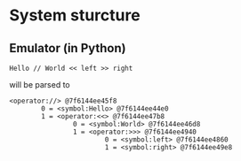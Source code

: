 # System sturcture

## Emulator (in Python)



```
Hello // World << left >> right
```
will be parsed to
```
<operator://> @7f6144ee45f8
        0 = <symbol:Hello> @7f6144ee44e0
        1 = <operator:<<> @7f6144ee47b8
                0 = <symbol:World> @7f6144ee46d8
                1 = <operator:>>> @7f6144ee4940
                        0 = <symbol:left> @7f6144ee4860
                        1 = <symbol:right> @7f6144ee49e8
```
